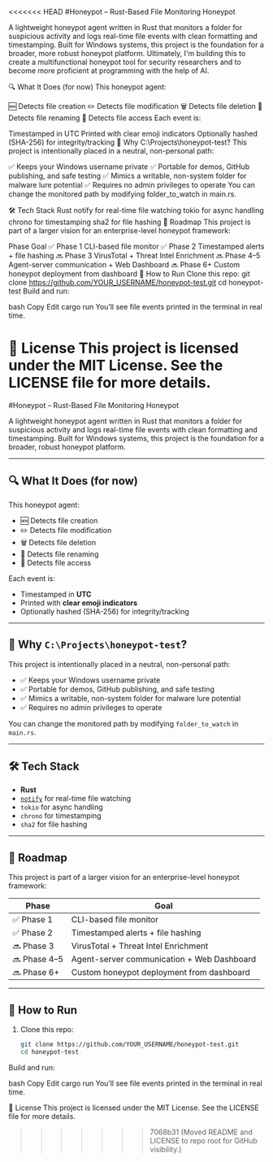 <<<<<<< HEAD
#Honeypot – Rust-Based File Monitoring Honeypot

A lightweight honeypot agent written in Rust that monitors a folder for suspicious activity and logs real-time file events with clean formatting and timestamping. Built for Windows systems, this project is the foundation for a broader, more robust honeypot platform. 
Ultimately, I'm building this to create a multifunctional honeypot tool for security researchers and to become more proficient at programming with the help of AI.

🔍 What It Does (for now)
This honeypot agent:

🆕 Detects file creation
✏️ Detects file modification
🗑️ Detects file deletion
🔄 Detects file renaming
👀 Detects file access
Each event is:

Timestamped in UTC
Printed with clear emoji indicators
Optionally hashed (SHA-256) for integrity/tracking
📁 Why C:\Projects\honeypot-test?
This project is intentionally placed in a neutral, non-personal path:

✅ Keeps your Windows username private
✅ Portable for demos, GitHub publishing, and safe testing
✅ Mimics a writable, non-system folder for malware lure potential
✅ Requires no admin privileges to operate
You can change the monitored path by modifying folder_to_watch in main.rs.

🛠️ Tech Stack
Rust
notify for real-time file watching
tokio for async handling
chrono for timestamping
sha2 for file hashing
🚀 Roadmap
This project is part of a larger vision for an enterprise-level honeypot framework:

Phase	Goal
✅ Phase 1	CLI-based file monitor
✅ Phase 2	Timestamped alerts + file hashing
🔜 Phase 3	VirusTotal + Threat Intel Enrichment
🔜 Phase 4–5	Agent-server communication + Web Dashboard
🔜 Phase 6+	Custom honeypot deployment from dashboard
🧪 How to Run
Clone this repo:
git clone https://github.com/YOUR_USERNAME/honeypot-test.git
cd honeypot-test
Build and run:

bash Copy Edit cargo run You’ll see file events printed in the terminal in real time.

📄 License This project is licensed under the MIT License. See the LICENSE file for more details.
=======

#Honeypot – Rust-Based File Monitoring Honeypot

A lightweight honeypot agent written in Rust that monitors a folder for suspicious activity and logs real-time file events with clean formatting and timestamping. Built for Windows systems, this project is the foundation for a broader, robust honeypot platform.

---

## 🔍 What It Does (for now)

This honeypot agent:
- 🆕 Detects file creation
- ✏️ Detects file modification
- 🗑️ Detects file deletion
- 🔄 Detects file renaming
- 👀 Detects file access

Each event is:
- Timestamped in **UTC**
- Printed with **clear emoji indicators**
- Optionally hashed (SHA-256) for integrity/tracking

---

## 📁 Why `C:\Projects\honeypot-test`?

This project is intentionally placed in a neutral, non-personal path:
- ✅ Keeps your Windows username private
- ✅ Portable for demos, GitHub publishing, and safe testing
- ✅ Mimics a writable, non-system folder for malware lure potential
- ✅ Requires no admin privileges to operate

You can change the monitored path by modifying `folder_to_watch` in `main.rs`.

---

## 🛠️ Tech Stack

- **Rust**
- [`notify`](https://docs.rs/notify/latest/notify/) for real-time file watching
- `tokio` for async handling
- `chrono` for timestamping
- `sha2` for file hashing

---

## 🚀 Roadmap

This project is part of a larger vision for an enterprise-level honeypot framework:

| Phase | Goal |
|-------|------|
| ✅ Phase 1 | CLI-based file monitor |
| ✅ Phase 2 | Timestamped alerts + file hashing |
| 🔜 Phase 3 | VirusTotal + Threat Intel Enrichment |
| 🔜 Phase 4–5 | Agent-server communication + Web Dashboard |
| 🔜 Phase 6+ | Custom honeypot deployment from dashboard |

---

## 🧪 How to Run

1. Clone this repo:
   ```bash
   git clone https://github.com/YOUR_USERNAME/honeypot-test.git
   cd honeypot-test
Build and run:

bash
Copy
Edit
cargo run
You’ll see file events printed in the terminal in real time.


📄 License
This project is licensed under the MIT License. See the LICENSE file for more details.
>>>>>>> 7068b31 (Moved README and LICENSE to repo root for GitHub visibility.)
